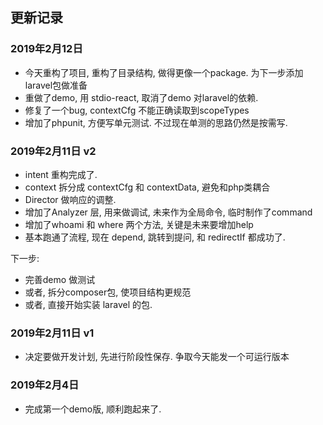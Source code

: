 
## 更新记录


### 2019年2月12日

-   今天重构了项目, 重构了目录结构, 做得更像一个package. 为下一步添加 laravel包做准备
-   重做了demo, 用 stdio-react, 取消了demo 对laravel的依赖.
-   修复了一个bug, contextCfg 不能正确读取到scopeTypes
-   增加了phpunit, 方便写单元测试. 不过现在单测的思路仍然是按需写.

### 2019年2月11日 v2

-   intent 重构完成了.
-   context 拆分成 contextCfg 和 contextData, 避免和php类耦合
-   Director 做响应的调整.
-   增加了Analyzer 层, 用来做调试, 未来作为全局命令, 临时制作了command
-   增加了whoami 和 where 两个方法, 关键是未来要增加help
-   基本跑通了流程, 现在 depend, 跳转到提问, 和 redirectIf 都成功了.

下一步:

-   完善demo 做测试
-   或者, 拆分composer包, 使项目结构更规范
-   或者, 直接开始实装 laravel 的包.


### 2019年2月11日 v1

-   决定要做开发计划, 先进行阶段性保存. 争取今天能发一个可运行版本

### 2019年2月4日

-   完成第一个demo版, 顺利跑起来了.